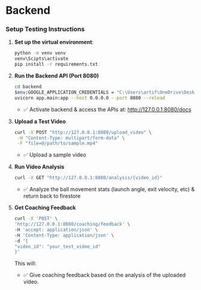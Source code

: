 # Backend

### Setup Testing Instructions

1. **Set up the virtual environment**:
    ```bash
    python -m venv venv
    venv\Scipts\activate
    pip install -r requirements.txt
    ```

2. **Run the Backend API (Port 8080)**
    ```bash
    cd backend
    $env:GOOGLE_APPLICATION_CREDENTIALS = "C:\Users\artif\OneDrive\Desktop\Slugsei\service_account.json"  
    uvicorn app.main:app --host 0.0.0.0 --port 8080 --reload
    ```
    - ✅ Activate backend & access the APIs at: http://127.0.0.1:8080/docs

3. **Upload a Test Video**
    ```bash
    curl -X POST "http://127.0.0.1:8080/upload_video" \
     -H "Content-Type: multipart/form-data" \
     -F "file=@/path/to/sample.mp4"
    ```
    - ✅ Upload a sample video

4. **Run Video Analysis**
    ```bash
    curl -X GET "http://127.0.0.1:8080/analysis/{video_id}"
    ```
    - ✅ Analyze the ball movement stats (launch angle, exit velocity, etc) & return back to firestore

5. **Get Coaching Feedback**
    ```bash
    curl -X 'POST' \
    'http://127.0.0.1:8080/coaching/feedback' \
    -H 'accept: application/json' \
    -H 'Content-Type: application/json' \
    -d '{
    "video_id": "your_test_video_id"
    }'
    ```
    This will:
    - ✅ Give coaching feedback based on the analysis of the uploaded video.